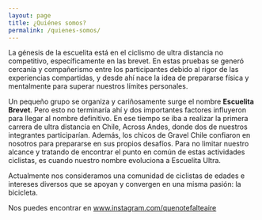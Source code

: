```yaml
---
layout: page
title: ¿Quiénes somos?
permalink: /quienes-somos/
---
```


La génesis de la escuelita está en el ciclismo de ultra distancia no competitivo, específicamente en las brevet. En estas pruebas se generó cercanía y compañerismo entre los participantes debido al rigor de las experiencias compartidas, y desde ahí nace la idea de prepararse física y mentalmente para superar nuestros límites personales.								
								
Un pequeño grupo se organiza y cariñosamente surge el nombre **Escuelita Brevet**. Pero esto no terminaría ahí y dos importantes factores influyeron para llegar al nombre definitivo. En ese tiempo se iba a realizar la primera carrera de ultra distancia en Chile, Across Andes, donde dos de nuestros integrantes participarían. Además, los chicos de Gravel Chile confiaron en nosotros para prepararse en sus propios desafíos. Para no limitar nuestro alcance y tratando de encontrar el punto en común de estas actividades ciclistas, es cuando nuestro nombre evoluciona a Escuelita Ultra.								
								
Actualmente nos consideramos una comunidad de ciclistas de edades e intereses diversos que se apoyan y convergen en una misma pasión: la bicicleta.								

Nos puedes encontrar en www.instagram.com/quenotefalteaire
